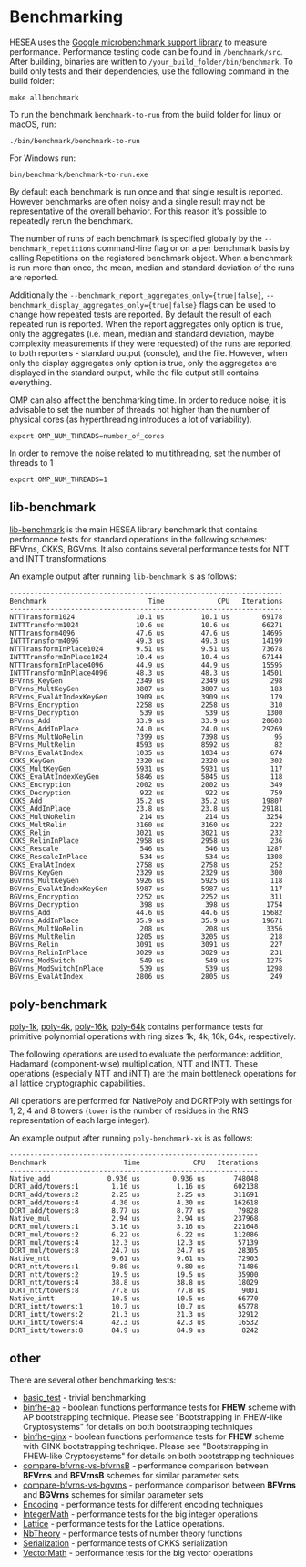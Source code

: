 # Benchmarking

HESEA uses the [Google microbenchmark support library](https://github.com/google/benchmark#running-benchmarks) to measure performance. Performance testing code can be found in `/benchmark/src`. After building, binaries are written to `/your_build_folder/bin/benchmark`. To build only tests and their dependencies, use the following command in the build folder:

```
make allbenchmark
```

To run the benchmark `benchmark-to-run` from the build folder for linux or macOS, run:

```
./bin/benchmark/benchmark-to-run
```

For Windows run:

 ```
 bin/benchmark/benchmark-to-run.exe
 ```

By default each benchmark is run once and that single result is reported. However benchmarks are often noisy and a single result may not be representative of the overall behavior. For this reason it's possible to repeatedly rerun the benchmark.

The number of runs of each benchmark is specified globally by the `--benchmark_repetitions` command-line flag or on a per benchmark basis by calling Repetitions on the registered benchmark object. When a benchmark is run more than once, the mean, median and standard deviation of the runs are reported.

Additionally the `--benchmark_report_aggregates_only={true|false}`, `--benchmark_display_aggregates_only={true|false}` flags can be used to change how repeated tests are reported. By default the result of each repeated run is reported. When the report aggregates only option is true, only the aggregates (i.e. mean, median and standard deviation, maybe complexity measurements if they were requested) of the runs are reported, to both reporters - standard output (console), and the file. However, when only the display aggregates only option is true, only the aggregates are displayed in the standard output, while the file output still contains everything.

OMP can also affect the benchmarking time. In order to reduce noise, it is advisable to set the number of threads not higher than the number of physical cores (as hyperthreading introduces a lot of variability).

```
export OMP_NUM_THREADS=number_of_cores
```

In order to remove the noise related to multithreading, set the number of threads to 1

```
export OMP_NUM_THREADS=1
```

## lib-benchmark

[lib-benchmark](lib-benchmark.cpp) is the main HESEA library benchmark that contains performance tests for standard operations in the following schemes: BFVrns, CKKS, BGVrns. It also contains several performance tests for NTT and INTT transformations.

An example output after running `lib-benchmark` is as follows:

```
-------------------------------------------------------------------
Benchmark                         Time             CPU   Iterations
-------------------------------------------------------------------
NTTTransform1024               10.1 us         10.1 us        69178
INTTTransform1024              10.6 us         10.6 us        66271
NTTTransform4096               47.6 us         47.6 us        14695
INTTTransform4096              49.3 us         49.3 us        14199
NTTTransformInPlace1024        9.51 us         9.51 us        73678
INTTTransformInPlace1024       10.4 us         10.4 us        67144
NTTTransformInPlace4096        44.9 us         44.9 us        15595
INTTTransformInPlace4096       48.3 us         48.3 us        14501
BFVrns_KeyGen                  2349 us         2349 us          298
BFVrns_MultKeyGen              3807 us         3807 us          183
BFVrns_EvalAtIndexKeyGen       3909 us         3909 us          179
BFVrns_Encryption              2258 us         2258 us          310
BFVrns_Decryption               539 us          539 us         1300
BFVrns_Add                     33.9 us         33.9 us        20603
BFVrns_AddInPlace              24.0 us         24.0 us        29269
BFVrns_MultNoRelin             7399 us         7398 us           95
BFVrns_MultRelin               8593 us         8592 us           82
BFVrns_EvalAtIndex             1035 us         1034 us          674
CKKS_KeyGen                    2320 us         2320 us          302
CKKS_MultKeyGen                5931 us         5931 us          117
CKKS_EvalAtIndexKeyGen         5846 us         5845 us          118
CKKS_Encryption                2002 us         2002 us          349
CKKS_Decryption                 922 us          922 us          759
CKKS_Add                       35.2 us         35.2 us        19807
CKKS_AddInPlace                23.8 us         23.8 us        29181
CKKS_MultNoRelin                214 us          214 us         3254
CKKS_MultRelin                 3160 us         3160 us          222
CKKS_Relin                     3021 us         3021 us          232
CKKS_RelinInPlace              2958 us         2958 us          236
CKKS_Rescale                    546 us          546 us         1287
CKKS_RescaleInPlace             534 us          534 us         1308
CKKS_EvalAtIndex               2758 us         2758 us          252
BGVrns_KeyGen                  2329 us         2329 us          300
BGVrns_MultKeyGen              5926 us         5925 us          118
BGVrns_EvalAtIndexKeyGen       5987 us         5987 us          117
BGVrns_Encryption              2252 us         2252 us          311
BGVrns_Decryption               398 us          398 us         1754
BGVrns_Add                     44.6 us         44.6 us        15682
BGVrns_AddInPlace              35.9 us         35.9 us        19671
BGVrns_MultNoRelin              208 us          208 us         3356
BGVrns_MultRelin               3205 us         3205 us          218
BGVrns_Relin                   3091 us         3091 us          227
BGVrns_RelinInPlace            3029 us         3029 us          231
BGVrns_ModSwitch                549 us          549 us         1275
BGVrns_ModSwitchInPlace         539 us          539 us         1298
BGVrns_EvalAtIndex             2806 us         2805 us          249
```

## poly-benchmark

[poly-1k](poly-benchmark-1k.cpp), [poly-4k](poly-benchmark-4k.cpp), [poly-16k](poly-benchmark-16k.cpp), [poly-64k](poly-test-64k.cpp)
contains performance tests for primitive polynomial operations with ring sizes 1k, 4k, 16k, 64k, respectively.

The following operations are used to evaluate the performance: addition, Hadamard (component-wise) multiplication, NTT and INTT. These operations (especially NTT and iNTT) are the main bottleneck operations for all lattice cryptographic capabilities.

All operations are performed for NativePoly and DCRTPoly with settings for 1, 2, 4 and 8 towers (`tower` is the number of residues in the RNS representation of each large integer).

An example output after running `poly-benchmark-xk` is as follows:

```
-------------------------------------------------------------
Benchmark                   Time             CPU   Iterations
-------------------------------------------------------------
Native_add              0.936 us        0.936 us       748048
DCRT_add/towers:1        1.16 us         1.16 us       602138
DCRT_add/towers:2        2.25 us         2.25 us       311691
DCRT_add/towers:4        4.30 us         4.30 us       162618
DCRT_add/towers:8        8.77 us         8.77 us        79828
Native_mul               2.94 us         2.94 us       237968
DCRT_mul/towers:1        3.16 us         3.16 us       221648
DCRT_mul/towers:2        6.22 us         6.22 us       112086
DCRT_mul/towers:4        12.3 us         12.3 us        57139
DCRT_mul/towers:8        24.7 us         24.7 us        28305
Native_ntt               9.61 us         9.61 us        72903
DCRT_ntt/towers:1        9.80 us         9.80 us        71486
DCRT_ntt/towers:2        19.5 us         19.5 us        35900
DCRT_ntt/towers:4        38.8 us         38.8 us        18029
DCRT_ntt/towers:8        77.8 us         77.8 us         9001
Native_intt              10.5 us         10.5 us        66770
DCRT_intt/towers:1       10.7 us         10.7 us        65778
DCRT_intt/towers:2       21.3 us         21.3 us        32912
DCRT_intt/towers:4       42.3 us         42.3 us        16532
DCRT_intt/towers:8       84.9 us         84.9 us         8242
```

## other

There are several other benchmarking tests:

* [basic_test](basic_test.cpp) - trivial benchmarking
* [binfhe-ap](binfhe-ap.cpp) - boolean functions performance tests for **FHEW** scheme with AP bootstrapping technique. Please see "Bootstrapping in FHEW-like Cryptosystems" for details on both bootstrapping techniques
* [binfhe-ginx](binfhe-ginx.cpp) - boolean functions performance tests for **FHEW** scheme with GINX bootstrapping technique. Please see "Bootstrapping in FHEW-like Cryptosystems" for details on both bootstrapping techniques
* [compare-bfvrns-vs-bfvrnsB](compare-bfvrns-vs-bfvrnsB.cpp) - performance comparison between **BFVrns** and **BFVrnsB** schemes for similar parameter sets
* [compare-bfvrns-vs-bgvrns](compare-bfvrns-vs-bgvrns.cpp) - performance comparison between **BFVrns** and **BGVrns** schemes for similar parameter sets
* [Encoding](Encoding.cpp) - performance tests for different encoding techniques
* [IntegerMath](IntegerMath.cpp) - performance tests for the big integer operations
* [Lattice](Lattice.cpp) - performance tests for the Lattice operations.
* [NbTheory](NbTheory.cpp) - performance tests of number theory functions
* [Serialization](serialize-ckks.cpp) - performance tests of CKKS serialization
* [VectorMath](VectorMath.cpp) - performance tests for the big vector operations

